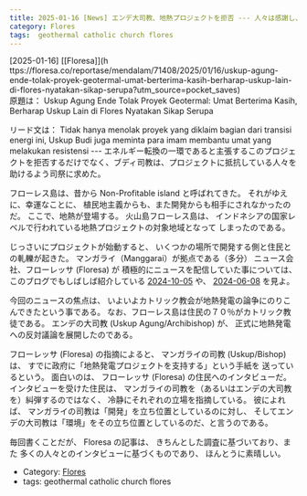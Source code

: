 ```yaml
---
title: 2025-01-16 [News] エンデ大司教、地熱プロジェクトを拒否 --- 人々は感謝し、フローレスの他の司教も同様の姿勢を表明することを望む ---とうとうカトリックが口を出すようになってきた；どうなるのだろう
category: Flores
tags:  geothermal catholic church flores
---
```


[2025-01-16] [[Floresa]](h      
ttps://floresa.co/reportase/mendalam/71408/2025/01/16/uskup-agung-ende-tolak-proyek-geotermal-umat-berterima-kasih-berharap-uskup-lain-di-flores-nyatakan-sikap-serupa?utm_source=pocket_saves)  
 原題は： Uskup Agung Ende Tolak Proyek Geotermal: Umat Berterima Kasih, Berharap Uskup Lain di Flores Nyatakan Sikap Serupa

 リード文は： Tidak hanya menolak proyek yang diklaim bagian dari transisi energi ini, Uskup Budi juga meminta para imam membantu umat yang melakukan resistensi
--- エネルギー転換の一環であると主張するこのプロジェクトを拒否するだけでなく、ブディ司教は、プロジェクトに抵抗している人々を助けるよう司祭に求めた。

フローレス島は、昔から Non-Profitable island と呼ばれてきた。
それがゆえに、幸運なことに、
植民地主義からも、また開発からも相手にされなかったのだ。
ここで、地熱が登場する。
火山島フローレス島は、
インドネシアの国家レベルで行われている地熱プロジェクトの対象地域となって
しまったのである。

 じっさいにプロジェクトが始動すると、
いくつかの場所で開発する側と住民との軋轢が起きた。
マンガライ（Manggarai）が拠点である（多分）
ニュース会社、フローレッサ (Floresa) が
積極的にニュースを配信していた事については、
このブログでもしばしば紹介している
[2024-10-05](http://www.merapano.net/~satoshi/private/diary/2024-10-05-1.html)
や、
[2024-06-08](http://www.merapano.net/~satoshi/private/diary/2024-06-08-1.html)
を見よ。

 今回のニュースの焦点は、
いよいよカトリック教会が地熱発電の論争にのりこんできたという事である。
なお、フローレス島は住民の７０％がカトリック教徒である。
エンデの大司教 (Uskup Agung/Archibishop) が、
正式に地熱発電への反対議論を展開したのである。

 フローレッサ (Floresa) の指摘によると、
マンガライの司教 (Uskup/Bishop) は、
すでに政府に「地熱発電プロジェクトを支持する」という手紙を
送っているという。
面白いのは、
フローレッサ (Floresa) の住民へのインタビューだ。
インタビューを受けた住民は、
マンガライの司教を（あるいはエンデの大司教を）糾弾するのではなく、
冷静にそれぞれの立場を指摘している。
彼によれば、
マンガライの司教は「開発」を立ち位置としているのに対し、
そしてエンデの大司教は「環境」をその立ち位置としているのだ、と言うのである。

 毎回書くことだが、
Floresa の記事は、
きちんとした調査に基づいており、また
多くの人々とのインタビューに基づくものであり、
ほんとうに素晴しい。

- Category: [Flores](https://merapano.github.io/categories.html#Flores)
- tags:  geothermal catholic church flores


